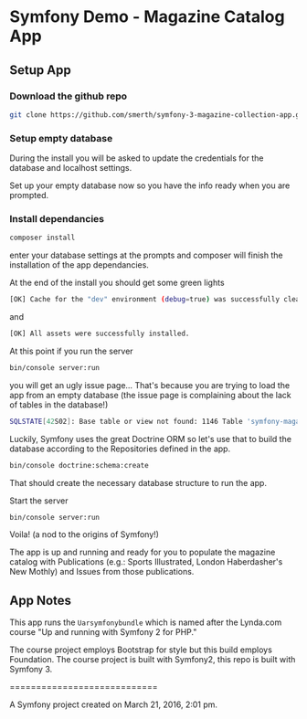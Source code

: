 # Symfony Demo - Magazine Catalog App

## Setup App

### Download the github repo

```bash
git clone https://github.com/smerth/symfony-3-magazine-collection-app.git
```

### Setup empty database

During the install you will be asked to update the credentials for the database and localhost settings.

Set up your empty database now so you have the info ready when you are prompted.

### Install dependancies

```bash
composer install
```

enter your database settings at the prompts and composer will finish the installation of the app dependancies.

At the end of the install you should get some green lights

```bash
[OK] Cache for the "dev" environment (debug=true) was successfully cleared.
```

and 

```bash
[OK] All assets were successfully installed.
```

At this point if you run the server

```bash
bin/console server:run
```

you will get an ugly issue page…  That's because you are trying to load the app from an empty database (the issue page is complaining about the lack of tables in the database!)

```bash
SQLSTATE[42S02]: Base table or view not found: 1146 Table 'symfony-magazine-app-demo.issues' doesn't exist
```

Luckily, Symfony uses the great Doctrine ORM so let's use that to build the database according to the Repositories defined in the app.

```bash
bin/console doctrine:schema:create
```

That should create the necessary database structure to run the app.

Start the server

```bash
bin/console server:run
```

Voila! (a nod to  the origins of Symfony!) 

The app is up and running and ready for you to populate the magazine catalog with Publications (e.g.: Sports Illustrated, London Haberdasher's New Mothly) and Issues from those publications.

## App Notes

This app runs the ```Uarsymfonybundle``` which is named after the Lynda.com course "Up and running with Symfony 2 for PHP."

The course project employs Bootstrap for style but this build employs Foundation.   The course project is built with Symfony2, this repo is built with Symfony 3.

















============================

A Symfony project created on March 21, 2016, 2:01 pm.


